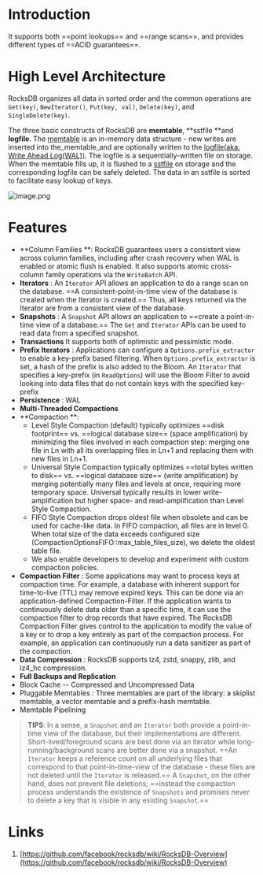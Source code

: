 # Introduction
It supports both ==point lookups== and ==range scans==, and provides different types of ==ACID guarantees==.
# High Level Architecture
RocksDB organizes all data in sorted order and the common operations are `Get(key)`, `NewIterator()`, `Put(key, val)`, `Delete(key)`, and `SingleDelete(key)`.

The three basic constructs of RocksDB are **memtable**, **sstfile **and **logfile**. The [memtable](https://github.com/facebook/rocksdb/wiki/MemTable) is an in-memory data structure - new writes are inserted into the_memtable_and are optionally written to the [logfile(aka. Write Ahead Log(WAL))](https://github.com/facebook/rocksdb/wiki/Write-Ahead-Log). The logfile is a sequentially-written file on storage. When the memtable fills up, it is flushed to a [sstfile](https://github.com/facebook/rocksdb/wiki/Rocksdb-BlockBasedTable-Format) on storage and the corresponding logfile can be safely deleted. The data in an sstfile is sorted to facilitate easy lookup of keys.

![image.png](https://littleneko.oss-cn-beijing.aliyuncs.com/img/1621567944340-4f381da1-e27e-407e-a0c7-a0acf072c089.png)

# Features

- **Column Families **: RocksDB guarantees users a consistent view across column families, including after crash recovery when WAL is enabled or atomic flush is enabled. It also supports atomic cross-column family operations via the `WriteBatch` API.
- **Iterators** : An `Iterator` API allows an application to do a range scan on the database. ==A consistent-point-in-time view of the database is created when the Iterator is created.== Thus, all keys returned via the Iterator are from a consistent view of the database.
- **Snapshots** : A `Snapshot` API allows an application to ==create a point-in-time view of a database.== The `Get` and `Iterator` APIs can be used to read data from a specified snapshot.
- **Transactions** It supports both of optimistic and pessimistic mode.
- **Prefix Iterators** : Applications can configure a `Options.prefix_extractor` to enable a key-prefix based filtering. When `Options.prefix_extractor` is set, a hash of the prefix is also added to the Bloom. An `Iterator` that specifies a key-prefix (in `ReadOptions`) will use the Bloom Filter to avoid looking into data files that do not contain keys with the specified key-prefix
- **Persistence** : WAL
- **Multi-Threaded Compactions**
- **Compaction **:
   - Level Style Compaction (default) typically optimizes ==disk footprint== vs. ==logical database size== (space amplification) by minimizing the files involved in each compaction step: merging one file in Ln with all its overlapping files in Ln+1 and replacing them with new files in Ln+1.
   - Universal Style Compaction typically optimizes ==total bytes written to disk== vs. ==logical database size== (write amplification) by merging potentially many files and levels at once, requiring more temporary space. Universal typically results in lower write-amplification but higher space- and read-amplification than Level Style Compaction.
   - FIFO Style Compaction drops oldest file when obsolete and can be used for cache-like data. In FIFO compaction, all files are in level 0. When total size of the data exceeds configured size (CompactionOptionsFIFO::max_table_files_size), we delete the oldest table file.
   - We also enable developers to develop and experiment with custom compaction policies.
- **Compaction Filter** : Some applications may want to process keys at compaction time. For example, a database with inherent support for time-to-live (TTL) may remove expired keys. This can be done via an application-defined Compaction-Filter. If the application wants to continuously delete data older than a specific time, it can use the compaction filter to drop records that have expired. The RocksDB Compaction Filter gives control to the application to modify the value of a key or to drop a key entirely as part of the compaction process. For example, an application can continuously run a data sanitizer as part of the compaction.
- **Data Compression** : RocksDB supports lz4, zstd, snappy, zlib, and lz4_hc compression.
- **Full Backups and Replication**
- Block Cache -- Compressed and Uncompressed Data
- Pluggable Memtables : Three memtables are part of the library: a skiplist memtable, a vector memtable and a prefix-hash memtable. 
- Memtable Pipelining

> **TIPS**:
> In a sense, a `Snapshot` and an `Iterator` both provide a point-in-time view of the database, but their implementations are different. Short-lived/foreground scans are best done via an iterator while long-running/background scans are better done via a snapshot. ==An `Iterator` keeps a reference count on all underlying files that correspond to that point-in-time-view of the database - these files are not deleted until the `Iterator` is released.== A `Snapshot`, on the other hand, does not prevent file deletions; ==instead the compaction process understands the existence of `Snapshots` and promises never to delete a key that is visible in any existing `Snapshot`.==


# Links

1. [https://github.com/facebook/rocksdb/wiki/RocksDB-Overview](https://github.com/facebook/rocksdb/wiki/RocksDB-Overview)
